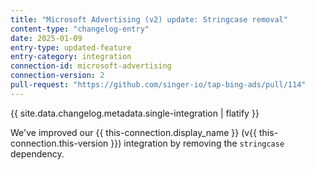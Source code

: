 ```yaml
---
title: "Microsoft Advertising (v2) update: Stringcase removal"
content-type: "changelog-entry"
date: 2025-01-09
entry-type: updated-feature
entry-category: integration
connection-id: microsoft-advertising
connection-version: 2
pull-request: "https://github.com/singer-io/tap-bing-ads/pull/114"
---
```

{{ site.data.changelog.metadata.single-integration | flatify }}

We've improved our {{ this-connection.display_name }} (v{{ this-connection.this-version }}) integration by removing the `stringcase` dependency.